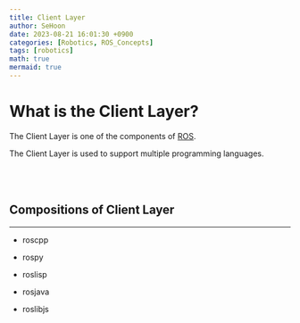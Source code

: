 ```yaml
---
title: Client Layer
author: SeHoon
date: 2023-08-21 16:01:30 +0900
categories: [Robotics, ROS_Concepts]
tags: [robotics]
math: true
mermaid: true
---
```


# What is the Client Layer?

The Client Layer is one of the components of [ROS](https://csh970605.github.io/posts/ROS/).<br>

The Client Layer is used to support multiple programming languages.
<br><br><br><br>

## Compositions of Client Layer
---

+ roscpp

+ rospy

+ roslisp

+ rosjava

+ roslibjs

